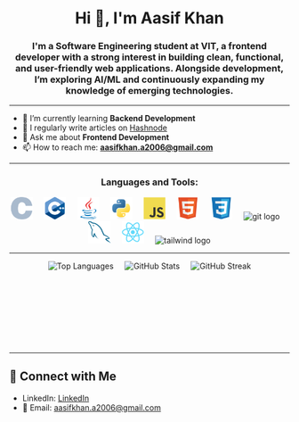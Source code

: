 <h1 align="center">Hi 👋, I'm Aasif Khan</h1>
<h3 align="center">
I'm a Software Engineering student at VIT, a frontend developer with a strong interest in building clean, functional, and user-friendly web applications. 
Alongside development, I’m exploring AI/ML and continuously expanding my knowledge of emerging technologies.
</h3>

---

- 🌱 I’m currently learning **Backend Development**
- 📝 I regularly write articles on [Hashnode](https://hashnode.com/@aasif10)
- 💬 Ask me about **Frontend Development**
- 📫 How to reach me: **aasifkhan.a2006@gmail.com**

---

<h3 align="center">Languages and Tools:</h3>

<div align="center">
  <img src="https://raw.githubusercontent.com/devicons/devicon/master/icons/c/c-original.svg" height="40" alt="c logo"/>
  <img width="12"/>
  <img src="https://raw.githubusercontent.com/devicons/devicon/master/icons/cplusplus/cplusplus-original.svg" height="40" alt="cplusplus logo"/>
  <img width="12"/>
  <img src="https://raw.githubusercontent.com/devicons/devicon/master/icons/java/java-original.svg" height="40" alt="java logo"/>
  <img width="12"/>
  <img src="https://raw.githubusercontent.com/devicons/devicon/master/icons/python/python-original.svg" height="40" alt="python logo"/>
  <img width="12"/>
  <img src="https://raw.githubusercontent.com/devicons/devicon/master/icons/javascript/javascript-original.svg" height="40" alt="javascript logo"/>
  <img width="12"/>
  <img src="https://raw.githubusercontent.com/devicons/devicon/master/icons/html5/html5-original.svg" height="40" alt="html logo"/>
  <img width="12"/>
  <img src="https://raw.githubusercontent.com/devicons/devicon/master/icons/css3/css3-original.svg" height="40" alt="css logo"/>
  <img width="12"/>
  <img src="https://www.vectorlogo.zone/logos/git-scm/git-scm-icon.svg" height="40" alt="git logo"/>
  <img width="12"/>
  <img src="https://raw.githubusercontent.com/devicons/devicon/master/icons/mysql/mysql-original.svg" height="40" alt="mysql logo"/>
  <img width="12"/>
  <img src="https://raw.githubusercontent.com/devicons/devicon/master/icons/react/react-original.svg" height="40" alt="react logo"/>
  <img width="12"/>
  <img src="https://www.vectorlogo.zone/logos/tailwindcss/tailwindcss-icon.svg" height="40" alt="tailwind logo"/>
</div>


---

<div align="center" style="display: flex; justify-content: center; gap: 20px; flex-wrap: wrap;">
  <img src="https://github-readme-stats.vercel.app/api/top-langs?username=aasif-10&show_icons=true&locale=en&layout=compact&theme=dark" alt="Top Languages" height="150"/>
  <img src="https://github-readme-stats.vercel.app/api?username=aasif-10&show_icons=true&locale=en&theme=dark" alt="GitHub Stats" height="150"/>
  <img src="https://github-readme-streak-stats.herokuapp.com/?user=aasif-10&theme=dark" alt="GitHub Streak" height="150"/>
</div>

---

## 🤝 Connect with Me
- LinkedIn: [LinkedIn](https://linkedin.com/in/aasifkhan10)
- 📧 Email: aasifkhan.a2006@gmail.com
